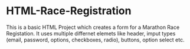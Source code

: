 # HTML-Race-Registration
This is a basic HTML Project which creates a form for a Marathon Race Registation.
It uses multiple differnet elemets like header, imput types (email, password, options, checkboxes, radio), buttons, option select etc.

